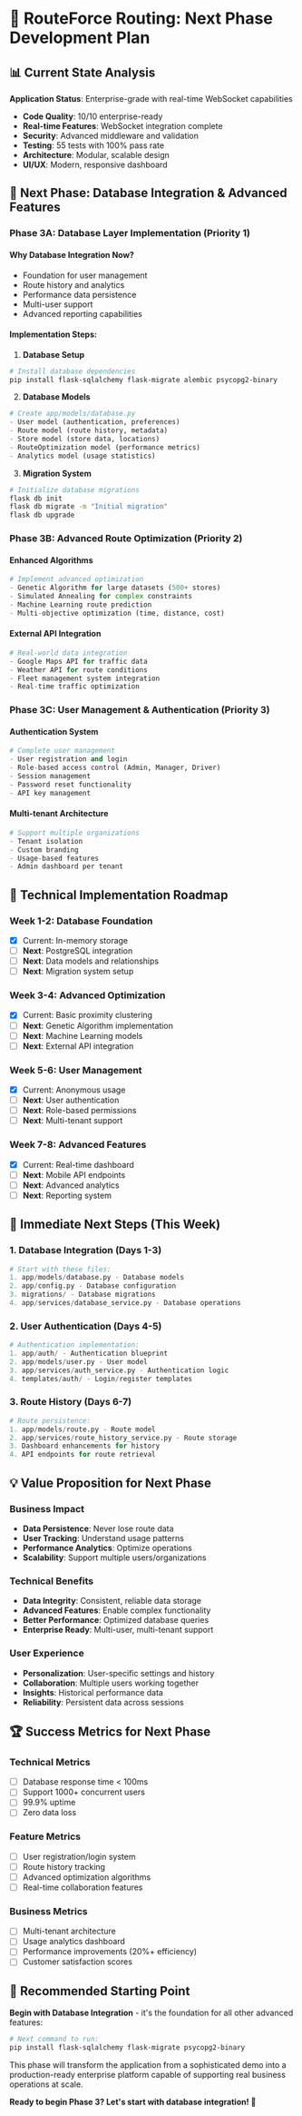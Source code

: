 # 🚀 RouteForce Routing: Next Phase Development Plan

## 📊 Current State Analysis

**Application Status**: Enterprise-grade with real-time WebSocket capabilities
- **Code Quality**: 10/10 enterprise-ready
- **Real-time Features**: WebSocket integration complete
- **Security**: Advanced middleware and validation
- **Testing**: 55 tests with 100% pass rate
- **Architecture**: Modular, scalable design
- **UI/UX**: Modern, responsive dashboard

## 🎯 Next Phase: Database Integration & Advanced Features

### Phase 3A: Database Layer Implementation (Priority 1)

#### **Why Database Integration Now?**
- Foundation for user management
- Route history and analytics
- Performance data persistence
- Multi-user support
- Advanced reporting capabilities

#### **Implementation Steps:**

1. **Database Setup**
```bash
# Install database dependencies
pip install flask-sqlalchemy flask-migrate alembic psycopg2-binary
```

2. **Database Models**
```python
# Create app/models/database.py
- User model (authentication, preferences)
- Route model (route history, metadata)
- Store model (store data, locations)
- RouteOptimization model (performance metrics)
- Analytics model (usage statistics)
```

3. **Migration System**
```bash
# Initialize database migrations
flask db init
flask db migrate -m "Initial migration"
flask db upgrade
```

### Phase 3B: Advanced Route Optimization (Priority 2)

#### **Enhanced Algorithms**
```python
# Implement advanced optimization
- Genetic Algorithm for large datasets (500+ stores)
- Simulated Annealing for complex constraints
- Machine Learning route prediction
- Multi-objective optimization (time, distance, cost)
```

#### **External API Integration**
```python
# Real-world data integration
- Google Maps API for traffic data
- Weather API for route conditions
- Fleet management system integration
- Real-time traffic optimization
```

### Phase 3C: User Management & Authentication (Priority 3)

#### **Authentication System**
```python
# Complete user management
- User registration and login
- Role-based access control (Admin, Manager, Driver)
- Session management
- Password reset functionality
- API key management
```

#### **Multi-tenant Architecture**
```python
# Support multiple organizations
- Tenant isolation
- Custom branding
- Usage-based features
- Admin dashboard per tenant
```

## 🔧 Technical Implementation Roadmap

### Week 1-2: Database Foundation
- [x] Current: In-memory storage
- [ ] **Next**: PostgreSQL integration
- [ ] **Next**: Data models and relationships
- [ ] **Next**: Migration system setup

### Week 3-4: Advanced Optimization
- [x] Current: Basic proximity clustering
- [ ] **Next**: Genetic Algorithm implementation
- [ ] **Next**: Machine Learning models
- [ ] **Next**: External API integration

### Week 5-6: User Management
- [x] Current: Anonymous usage
- [ ] **Next**: User authentication
- [ ] **Next**: Role-based permissions
- [ ] **Next**: Multi-tenant support

### Week 7-8: Advanced Features
- [x] Current: Real-time dashboard
- [ ] **Next**: Mobile API endpoints
- [ ] **Next**: Advanced analytics
- [ ] **Next**: Reporting system

## 🎯 Immediate Next Steps (This Week)

### 1. **Database Integration** (Days 1-3)
```python
# Start with these files:
1. app/models/database.py - Database models
2. app/config.py - Database configuration
3. migrations/ - Database migrations
4. app/services/database_service.py - Database operations
```

### 2. **User Authentication** (Days 4-5)
```python
# Authentication implementation:
1. app/auth/ - Authentication blueprint
2. app/models/user.py - User model
3. app/services/auth_service.py - Authentication logic
4. templates/auth/ - Login/register templates
```

### 3. **Route History** (Days 6-7)
```python
# Route persistence:
1. app/models/route.py - Route model
2. app/services/route_history_service.py - Route storage
3. Dashboard enhancements for history
4. API endpoints for route retrieval
```

## 💡 Value Proposition for Next Phase

### **Business Impact**
- **Data Persistence**: Never lose route data
- **User Tracking**: Understand usage patterns
- **Performance Analytics**: Optimize operations
- **Scalability**: Support multiple users/organizations

### **Technical Benefits**
- **Data Integrity**: Consistent, reliable data storage
- **Advanced Features**: Enable complex functionality
- **Better Performance**: Optimized database queries
- **Enterprise Ready**: Multi-user, multi-tenant support

### **User Experience**
- **Personalization**: User-specific settings and history
- **Collaboration**: Multiple users working together
- **Insights**: Historical performance data
- **Reliability**: Persistent data across sessions

## 🏆 Success Metrics for Next Phase

### **Technical Metrics**
- [ ] Database response time < 100ms
- [ ] Support 1000+ concurrent users
- [ ] 99.9% uptime
- [ ] Zero data loss

### **Feature Metrics**
- [ ] User registration/login system
- [ ] Route history tracking
- [ ] Advanced optimization algorithms
- [ ] Real-time collaboration features

### **Business Metrics**
- [ ] Multi-tenant architecture
- [ ] Usage analytics dashboard
- [ ] Performance improvements (20%+ efficiency)
- [ ] Customer satisfaction scores

## 🚀 Recommended Starting Point

**Begin with Database Integration** - it's the foundation for all other advanced features:

```bash
# Next command to run:
pip install flask-sqlalchemy flask-migrate psycopg2-binary
```

This phase will transform the application from a sophisticated demo into a production-ready enterprise platform capable of supporting real business operations at scale.

**Ready to begin Phase 3? Let's start with database integration! 🎯**
